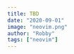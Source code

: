 ```yaml
---
title: TBD
date: "2020-09-01"
image: "neovim.png"
author: "Robby"
tags: ["neovim"]
---
```

<!---->
<!-- ## What is VSCodium? -->
<!---->
<!-- From `vscodium.com`: -->
<!---->
<!-- Microsoft’s vscode source code is open source (MIT-licensed), but the product available for download (Visual Studio Code) is licensed under this not-FLOSS license and contains telemetry/tracking. -->
<!---->
<!-- ### Installing VSCodium -->
<!---->
<!-- - On Mac -->
<!---->
<!--   ``` -->
<!--   brew install --cask vscodium -->
<!--   ``` -->
<!---->
<!-- - Arch Linux -->
<!---->
<!--   ``` -->
<!--   yay -S vscodium -->
<!--   ``` -->
<!---->
<!-- - Ubuntu -->
<!---->
<!--   ``` -->
<!--   sudo apt install vscodium -->
<!--   ``` -->
<!---->
<!-- ### Configuring Plugins -->
<!---->
<!-- By default you will be able to use all of the extensions available on [open-vsx.org](https://open-vsx.org/). -->
<!---->
<!-- If you want all of the extensions available in vanilla VS Code then you will need to edit `product.json` and add the following: -->
<!---->
<!-- ```json -->
<!-- "extensionsGallery": { -->
<!--     "serviceUrl": "https://marketplace.visualstudio.com/_apis/public/gallery", -->
<!--     "itemUrl": "https://marketplace.visualstudio.com/items" -->
<!-- } -->
<!-- ``` -->
<!---->
<!-- #### Finding product.json on Mac -->
<!---->
<!-- Open `Finder` then `Applications` -->
<!---->
<!-- Then right click `VSCodium` and select `Show Package Contents` -->
<!---->
<!-- From here the path is `Contents/Resources/app/product.json` -->
<!---->
<!-- #### Finding product.json on Linux -->
<!---->
<!-- Here is the path to `product.json` on Linux: -->
<!---->
<!-- ``` -->
<!-- /usr/share/vscodium-bin/resources/app/product.json -->
<!-- ``` -->
<!---->
<!-- ## The Neovim Extension -->
<!---->
<!-- From the repo description: -->
<!---->
<!-- The extension is using full embedded neovim instance as backend (with the exception of the insert mode and window/buffer/file management), no more half-complete VIM emulation -->
<!---->
<!-- ### Install Neovim Extension -->
<!---->
<!-- Search for the Neo Vim extension -->
<!---->
<!-- ## Integrating your config -->
<!---->
<!-- To integrate your config you will just need to point the extension to your `nvim` binary and `init.vim` -->
<!---->
<!-- ## The Which-key Extension -->
<!---->
<!-- Search for the Which-key extension -->
<!---->
<!-- ## Configuration -->
<!---->
<!-- You can find sample configurations in my `nvim` repo -->
<!---->
<!-- - General/which-key settings: [settings.json](https://github.com/RobbytianChiarulli/nvim/blob/master/utils/vscode_config/settings.json) -->
<!---->
<!-- - Keybindings: [keybindings.json](https://github.com/RobbytianChiarulli/nvim/blob/master/utils/vscode_config/keybindings.json) -->
<!---->
<!-- - Neovim settings [settings.vim](https://github.com/RobbytianChiarulli/nvim/blob/master/vscode/settings.vim) -->
<!---->
<!-- ## Links to repos -->
<!---->
<!-- [VSCodium](https://github.com/VSCodium/vscodium) -->
<!---->
<!-- [Neo Vim](https://github.com/asvetliakov/vscode-neovim) -->
<!---->
<!-- [vscode-which-key](https://github.com/VSpaceCode/vscode-which-key) -->

